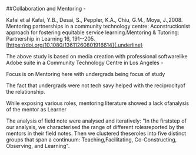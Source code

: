 ##Collaboration and Mentoring -

Kafai et al Kafai, Y.B., Desai, S., Peppler, K.A., Chiu, G.M., Moya, J.,2008. Mentoring partnerships in a community technology centre: Aconstructionist approach for fostering equitable service learning.Mentoring & Tutoring: Partnership in Learning 16, 191--205.[https://doi.org/10.1080/13611260801916614]{.underline}

The above study is based on media creation with professional softwarelike Adobe suite in a Community Technology Centre in Los Angeles -

Focus is on Mentoring here with undergrads being focus of study

The fact that undergrads were not tech savy helped with the reciprocityof the relationship.

While exposing various roles, mentoring literature showed a lack ofanalysis of the mentor as Learner

The analysis of field note were analysed and iteratively: "In the firststep of our analysis, we characterised the range of different rolesreported by the mentors in their field notes. Then we clustered theseroles into five distinct groups that span a continuum: Teaching,Facilitating, Co-Constructing, Observing, and Learning".